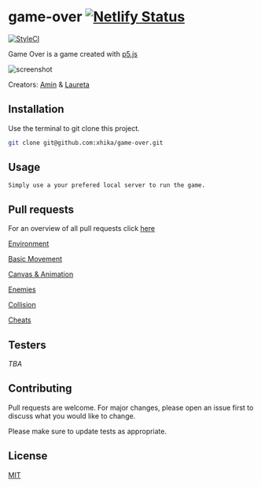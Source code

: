 # game-over [![Netlify Status](https://api.netlify.com/api/v1/badges/8d641f43-eccd-450d-8b6b-2d4ce49def79/deploy-status)](https://app.netlify.com/sites/blissful-payne-164eaf/deploys)
[![StyleCI](https://github.styleci.io/repos/185988222/shield?branch=master)](https://github.styleci.io/repos/185988222)

Game Over is a game created with [p5.js](https://p5js.org/)

![screenshot](preview.gif)

Creators:
[Amin](https://github.com/Amin-Mohamed) &
[Laureta](https://github.com/xhika)


## Installation

Use the terminal to git clone this project.

```bash
git clone git@github.com:xhika/game-over.git
```

## Usage

```
Simply use a your prefered local server to run the game.
```
## Pull requests
For an overview of all pull requests click [here](https://github.com/xhika/game-over/pulls?q=is%3Apr+sort%3Aupdated-desc+is%3Aclosed)

[Environment](https://github.com/xhika/game-over/pull/3)

[Basic Movement](https://github.com/xhika/game-over/pull/2)

[Canvas & Animation](https://github.com/xhika/game-over/pull/1)

[Enemies](https://github.com/xhika/game-over/pull/11)

[Collision](https://github.com/xhika/game-over/pull/8)

[Cheats](https://github.com/xhika/game-over/pull/21)

## Testers
*TBA*

## Contributing
Pull requests are welcome. For major changes, please open an issue first to discuss what you would like to change.

Please make sure to update tests as appropriate.

## License
[MIT](https://choosealicense.com/licenses/mit/)
